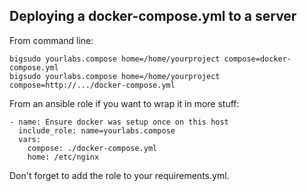 Deploying a docker-compose.yml to a server
------------------------------------------

From command line:

    bigsudo yourlabs.compose home=/home/yourproject compose=docker-compose.yml
    bigsudo yourlabs.compose home=/home/yourproject compose=http://.../docker-compose.yml

From an ansible role if you want to wrap it in more stuff:

    - name: Ensure docker was setup once on this host
      include_role: name=yourlabs.compose
      vars:
        compose: ./docker-compose.yml
        home: /etc/nginx

Don't forget to add the role to your requirements.yml.

